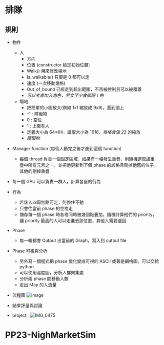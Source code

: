 # 排隊

## 規則

- 物件

  - 人
    - 方向
    - 位置 (constructor 給定初始位置)
    - Walk() 用來修改場地
    - Is_walkable() 只要是 0 都可以走
    - 速度 (一次移動幾格)
    - Out_of_bound 已經走到超出範圍，不再被控制且可以被覆蓋
    - _可以考慮加入角色，男女至少會間隔 1 格_
  - 場地
    - 把簡單的小圖放大(例如 1x1 縮放成 9x9)，蓋到圖上
    - -1 : 障礙物
    - 0 : 空位
    - 1 : 上面有人
    - 定義大小為 64\*64，讀取大小為 16*16，每格會做 2*2 的縮放
    - _障礙物_

- Manager function (每個人動完之後才進到這個 function)

  - 每個 thread 負責一個固定區域，如果有一格發生重疊，則隨機選取該重疊中所有元素之一，並把他更新到下個 phase 的該格且刪掉他舊的位子，其他的刪掉重疊

- 每一個 GPU 可以負責一群人，計算各自的行為
- 行為

  - 若該人四周無路可走，則停住不動
  - 只會往當前 phase 的空格走
  - 儲存每一個 phase 時各格同時被幾個點疊加，隨機計算他們的 priority，讓 priority 最高的人可以走進去該位置，其他人需要退回

- Phase

  - 每一輪都會 Output 出當前的 Graph，寫入到 output file

- Phase 可視與分析

  - 另外寫一個程式把 phase 變化變成可視的 ASCII 或著是網格圖，可以交給 python
  - 可以使用溫度圖，分析人群聚集處
  - 分析兩 phase 間移動人數
  - 走出 Map 的人流量

- 流程圖
  ![image](https://hackmd.io/_uploads/H1qZjuOva.png)

- 結果評量與討論

- project :
  ![IMG_0475](https://hackmd.io/_uploads/ryE7eMFDp.jpg)
# PP23-NighMarketSim
